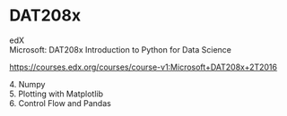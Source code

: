 # DAT208x

edX  
Microsoft: DAT208x Introduction to Python for Data Science

https://courses.edx.org/courses/course-v1:Microsoft+DAT208x+2T2016

4\. Numpy  
5\. Plotting with Matplotlib  
6\. Control Flow and Pandas
